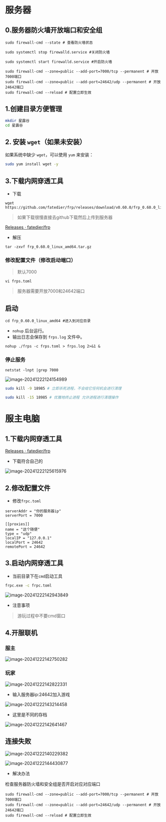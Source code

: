 # 服务器

## 0.服务器防火墙开放端口和安全组

```shell
sudo firewall-cmd --state # 查看防火墙状态

sudo systemctl stop firewalld.service #关闭防火墙

sudo systemctl start firewalld.service #开启防火墙

sudo firewall-cmd --zone=public --add-port=7000/tcp --permanent # 开放7000端口
sudo firewall-cmd --zone=public --add-port=24642/udp --permanent # 开放24642端口
sudo firewall-cmd --reload # 配置立即生效
```

## 1.创建目录方便管理

```bash
mkdir 星露谷
cd 星露谷
```

## 2. **安装 `wget`（如果未安装）**

如果系统中缺少 `wget`，可以使用 `yum` 来安装：

```bash
sudo yum install wget -y
```

## 3.下载内网穿透工具

- 下载

```shell
wget https://github.com/fatedier/frp/releases/download/v0.60.0/frp_0.60.0_linux_amd64.tar.gz
```

> 如果下载很慢直接去github下载然后上传到服务器

[Releases · fatedier/frp](https://github.com/fatedier/frp/releases)

- 解压

```shell
tar -zxvf frp_0.60.0_linux_amd64.tar.gz
```

### 修改配置文件（修改启动端口）

>默认7000

```
vi frps.toml
```

> 服务器需要开放7000和24642端口

## 启动

```shell
cd frp_0.60.0_linux_amd64 #进入到对应目录
```

- `nohup` 后台运行。
- 输出日志会保存到 `frps.log` 文件中。

```shell
nohup ./frps -c frps.toml > frps.log 2>&1 &
```

### 停止服务

```
netstat -lnpt |grep 7000
```

![image-20241222124154989](./assets/image-20241222124154989.png)

```sh
sudo kill -9 18985 # 立即杀死进程，不会给它任何机会进行清理

sudo kill -15 18985 # 优雅地终止进程 允许进程进行清理操作
```



# 服主电脑

## 1.下载内网穿透工具

[Releases · fatedier/frp](https://github.com/fatedier/frp/releases)

- 下载符合自己的

![image-20241222125615976](./assets/image-20241222125615976.png)

## 2.修改配置文件

- 修改`frpc.toml`

```
serverAddr = "你的服务器ip"
serverPort = 7000

[[proxies]]
name = "这个随便"
type = "udp"
localIP = "127.0.0.1"
localPort = 24642
remotePort = 24642
```



## 3.启动内网穿透工具

- 当前目录下在`cmd`启动工具

```cmd
frpc.exe -c frpc.toml
```

![image-20241222142943849](./assets/image-20241222142943849.png)

- 注意事项

>游玩过程中不要cmd窗口

## 4.开服联机

### 服主

![image-20241222142750282](./assets/image-20241222142750282.png)

### 玩家

![image-20241222142822331](./assets/image-20241222142822331.png)

- 输入服务器ip:24642加入游戏

![image-20241222143214458](./assets/image-20241222143214458.png)

- 这里是不同的存档

![image-20241222142641467](./assets/image-20241222142641467.png)



## 连接失败

![image-20241222140229382](./assets/image-20241222140229382.png)

![image-20241222144430877](./assets/image-20241222144430877.png)

- 解决办法

检查服务器防火墙和安全组是否开启对应对应端口

```shell
sudo firewall-cmd --zone=public --add-port=7000/tcp --permanent # 开放7000端口
sudo firewall-cmd --zone=public --add-port=24642/udp --permanent # 开放24642端口
sudo firewall-cmd --reload # 配置立即生效
```

​	
